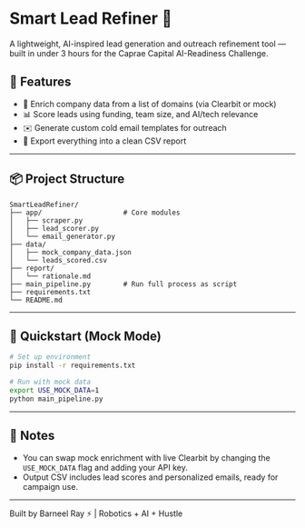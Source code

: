 # Smart Lead Refiner 🚀

A lightweight, AI-inspired lead generation and outreach refinement tool — built in under 3 hours for the Caprae Capital AI-Readiness Challenge.

## 🔧 Features

- 🧠 Enrich company data from a list of domains (via Clearbit or mock)
- 📊 Score leads using funding, team size, and AI/tech relevance
- ✉️ Generate custom cold email templates for outreach
- 📁 Export everything into a clean CSV report

---

## 📦 Project Structure

```
SmartLeadRefiner/
├── app/                    # Core modules
│   ├── scraper.py
│   ├── lead_scorer.py
│   └── email_generator.py
├── data/
│   ├── mock_company_data.json
│   └── leads_scored.csv
├── report/
│   └── rationale.md
├── main_pipeline.py        # Run full process as script
├── requirements.txt
└── README.md
```

---

## 🚀 Quickstart (Mock Mode)

```bash
# Set up environment
pip install -r requirements.txt

# Run with mock data
export USE_MOCK_DATA=1
python main_pipeline.py
```

---

## 📝 Notes

- You can swap mock enrichment with live Clearbit by changing the `USE_MOCK_DATA` flag and adding your API key.
- Output CSV includes lead scores and personalized emails, ready for campaign use.

---

Built by Barneel Ray ⚡ | Robotics + AI + Hustle
